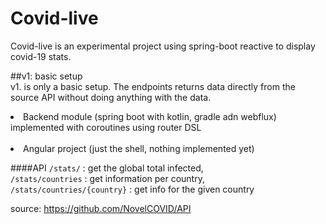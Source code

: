 # Covid-live

Covid-live is an experimental project using spring-boot reactive to display covid-19 stats.
<br>

##v1: basic setup <br>
v1. is only a basic setup.
The endpoints returns data directly from the source API without doing anything with the data.  
 
<li> Backend module (spring boot with kotlin, gradle adn webflux) implemented with coroutines using 
 router DSL </li>
<br>
<li> Angular project (just the shell, nothing implemented yet) </li>


####API
```/stats/``` : get the global total infected, <br> 
```/stats/countries``` : get information per country, <br>
```/stats/countries/{country}``` : get info for the given country

source: 
https://github.com/NovelCOVID/API
